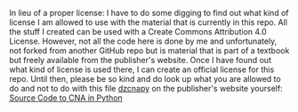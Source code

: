 In lieu of a proper license: I have to do some digging to find out what kind of license I am allowed
to use with the material that is currently in this repo. All the stuff I created can be used with a
Create Commons Attribution 4.0 License.
However, not all the code here is done by me and unfortunately, not forked from another GitHub repo
but is material that is part of a textbook but freely available from the publisher's website.
Once I have found out what kind of license is used there, I can create an official license for this repo.
Until then, please be so kind and do look up what you are allowed to do and not to do with this file [dzcnapy](InnsbruckEasterplay/dzcnapy_plotlib.py)
on the publisher's website yourself: [Source Code to CNA in Python](https://pragprog.com/titles/dzcnapy/source_code)
